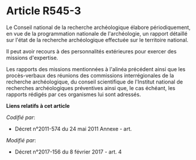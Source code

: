 # Article R545-3

Le Conseil national de la recherche archéologique élabore périodiquement, en vue de la programmation nationale de
l'archéologie, un rapport détaillé sur l'état de la recherche archéologique effectuée sur le territoire national.

Il peut avoir recours à des personnalités extérieures pour exercer des missions d'expertise.

Les rapports des missions mentionnées à l'alinéa précédent ainsi que les procès-verbaux des réunions des commissions
interrégionales de la recherche archéologique, du conseil scientifique de l'Institut national de recherches archéologiques
préventives ainsi que, le cas échéant, les rapports rédigés par ces organismes lui sont adressés.

**Liens relatifs à cet article**

_Codifié par_:

  - Décret n°2011-574 du 24 mai 2011 Annexe - art.

_Modifié par_:

  - Décret n°2017-156 du 8 février 2017 - art. 4
